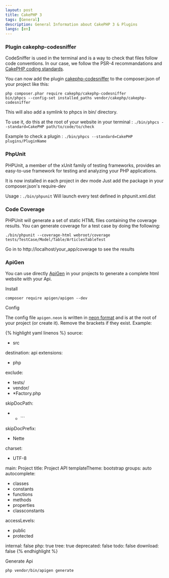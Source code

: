 ```yaml
---
layout: post
title: CakePHP 3
tags: [General]
description: General Information about CakePHP 3 & Plugins
langs: [en]
---
```


### Plugin cakephp-codesniffer

CodeSniffer is used in the terminal and is a way to check that files
follow code conventions. In our case, we follow the PSR-4 recommandations and [CakePHP coding standards](http://book.cakephp.org/3.0/en/contributing/cakephp-coding-conventions.html).

You can now add the plugin [cakephp-codesniffer](https://github.com/cakephp/cakephp-codesniffer) to the composer.json of your project like this:

    php composer.phar require cakephp/cakephp-codesniffer
    bin/phpcs --config-set installed_paths vendor/cakephp/cakephp-codesniffer

This will also add a symlink to phpcs in bin/ directory.

To use it, do this at the root of your website in your terminal : `./bin/phpcs --standard=CakePHP path/to/code/to/check`

Example to check a plugin : `./bin/phpcs --standard=CakePHP plugins/PluginName`

### PhpUnit

PHPUnit, a member of the xUnit family of testing frameworks, provides an easy-to-use framework for testing and analyzing your PHP applications.

It is now installed in each project in dev mode
Just add the package in your composer.json's require-dev

Usage : `./bin/phpunit`
Will launch every test defined in phpunit.xml.dist

### Code Coverage

PHPUnit will generate a set of static HTML files containing the coverage results. You can generate coverage for a test case by doing the following:

	./bin/phpunit --coverage-html webroot/coverage tests/TestCase/Model/Table/ArticlesTableTest

Go in to http://localhost/your_app/coverage to see the results

### ApiGen

You can use directly [ApiGen](https://github.com/apigen/apigen) in your projects to generate a complete html website with your Api.

Install

    composer require apigen/apigen --dev

Config

The config file `apigen.neon` is written in [neon format](http://ne-on.org) and is at the root of your project (or create it). Remove the brackets if they exist. Example:

{% highlight yaml linenos %}
source:
  - src

destination: api
extensions:
  - php

exclude:
  - tests/
  - vendor/
  - *Factory.php

skipDocPath:
  - * <mask>```

skipDocPrefix:
  - Nette

charset:
  - UTF-8

main: Project
title: Project API
templateTheme: bootstrap
groups: auto
autocomplete:
  - classes
  - constants
  - functions
  - methods
  - properties
  - classconstants

accessLevels:
  - public
  - protected

internal: false
php: true
tree: true
deprecated: false
todo: false
download: false
{% endhighlight %}


Generate Api

    php vendor/bin/apigen generate
